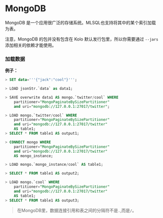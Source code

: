 # MongoDB

MongoDB 是一个应用很广泛的存储系统。MLSQL也支持将其中的某个索引加载为表。

注意，MongoDB 的包并没有包含在 Kolo 默认发行包里，所以你需要通过 `--jars` 添加相关的依赖才能使用。

### 加载数据

**例子：**

```sql
> SET data='''{"jack":"cool"}''';

> LOAD jsonStr.`data` as data1;

> SAVE overwrite data1 AS mongo.`twitter/cool` WHERE
    partitioner="MongoPaginateBySizePartitioner"
    and uri="mongodb://127.0.0.1:27017/twitter";

> LOAD mongo.`twitter/cool` WHERE
    partitioner="MongoPaginateBySizePartitioner"
    and uri="mongodb://127.0.0.1:27017/twitter"
    AS table1;
> SELECT * FROM table1 AS output1;

> CONNECT mongo WHERE
    partitioner="MongoPaginateBySizePartitioner"
    and uri="mongodb://127.0.0.1:27017/twitter" 
    AS mongo_instance;

> LOAD mongo.`mongo_instance/cool` AS table1;

> SELECT * FROM table1 AS output2;

> LOAD mongo.`cool` WHERE
    partitioner="MongoPaginateBySizePartitioner"
    and uri="mongodb://127.0.0.1:27017/twitter"
    AS table1;
> SELECT * FROM table1 AS output3;
```

> 在MongoDB里，数据连接引用和表之间的分隔符不是`.`,而是`/`。


